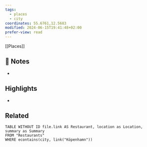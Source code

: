 ```yaml
---
tags:
  - places
  - city
coordinates: 55.6761,12.5683
modified: 2024-06-15T19:41:48+02:00
prefer-view: read
---
```

[[Places]] 

## 📝 Notes
- 

## Highlights
-

## Related
```dataview  
TABLE WITHOUT ID file.link AS Restaurant, location as Location, summary as Summary
FROM "Restaurants"
WHERE econtains(city, link("Köpenhamn"))
```
